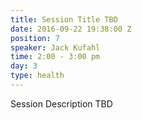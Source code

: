 ```yaml
---
title: Session Title TBD
date: 2016-09-22 19:38:00 Z
position: 7
speaker: Jack Kufahl
time: 2:00 - 3:00 pm
day: 3
type: health
---
```


Session Description TBD
